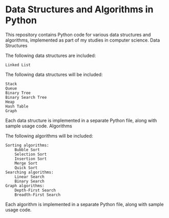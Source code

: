 # Data Structures and Algorithms in Python

This repository contains Python code for various data structures and algorithms, implemented as part of my studies in computer science.
Data Structures

The following data structures are included:

    Linked List

The following data structures will be included:

    Stack
    Queue
    Binary Tree
    Binary Search Tree
    Heap
    Hash Table
    Graph

Each data structure is implemented in a separate Python file, along with sample usage code.
Algorithms

The following algorithms will be included:

    Sorting algorithms:
        Bubble Sort
        Selection Sort
        Insertion Sort
        Merge Sort
        Quick Sort
    Searching algorithms:
        Linear Search
        Binary Search
    Graph algorithms:
        Depth-First Search
        Breadth-First Search

Each algorithm is implemented in a separate Python file, along with sample usage code.